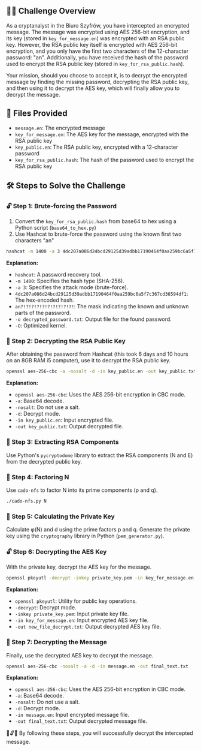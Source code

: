 
## 🕵️‍♂️ Challenge Overview 

As a cryptanalyst in the Biuro Szyfrów, you have intercepted an encrypted message. The message was encrypted using AES 256-bit encryption, and its key (stored in `key_for_message.en`) was encrypted with an RSA public key. However, the RSA public key itself is encrypted with AES 256-bit encryption, and you only have the first two characters of the 12-character password: "an". Additionally, you have received the hash of the password used to encrypt the RSA public key (stored in `key_for_rsa_public.hash`). 

Your mission, should you choose to accept it, is to decrypt the encrypted message by finding the missing password, decrypting the RSA public key, and then using it to decrypt the AES key, which will finally allow you to decrypt the message.

## 📂 Files Provided 

- `message.en`: The encrypted message
- `key_for_message.en`: The AES key for the message, encrypted with the RSA public key
- `key_public.en`: The RSA public key, encrypted with a 12-character password
- `key_for_rsa_public.hash`: The hash of the password used to encrypt the RSA public key

## 🛠️ Steps to Solve the Challenge 

### 🔓 Step 1: Brute-forcing the Password 

1. Convert the `key_for_rsa_public.hash` from base64 to hex using a Python script (`base64_to_hex.py`) 
2. Use Hashcat to brute-force the password using the known first two characters "an"

```bash
hashcat -m 1400 -a 3 4dc207a086d24bcd29125d39adbb17190464f0aa259bc6a5f7c367cd36594df1 an?!?!?!?!?!?!?!?!?!?! -o decrypted_password.txt -O
```

**Explanation:**
- `hashcat`: A password recovery tool.
- `-m 1400`: Specifies the hash type (SHA-256).
- `-a 3`: Specifies the attack mode (brute-force).
- `4dc207a086d24bcd29125d39adbb17190464f0aa259bc6a5f7c367cd36594df1`: The hex-encoded hash.
- `an?!?!?!?!?!?!?!?!?!?!`: The mask indicating the known and unknown parts of the password.
- `-o decrypted_password.txt`: Output file for the found password.
- `-O`: Optimized kernel.

### 🔑 Step 2: Decrypting the RSA Public Key 

After obtaining the password from Hashcat (this took 6 days and 10 hours on an 8GB RAM i5 computer), use it to decrypt the RSA public key.

```bash
openssl aes-256-cbc -a -nosalt -d -in key_public.en -out key_public.txt
```

**Explanation:**
- `openssl aes-256-cbc`: Uses the AES 256-bit encryption in CBC mode.
- `-a`: Base64 decode.
- `-nosalt`: Do not use a salt.
- `-d`: Decrypt mode.
- `-in key_public.en`: Input encrypted file.
- `-out key_public.txt`: Output decrypted file.

### 🧩 Step 3: Extracting RSA Components 

Use Python's `pycryptodome` library to extract the RSA components (N and E) from the decrypted public key.

### 🔢 Step 4: Factoring N 

Use `cado-nfs` to factor N into its prime components (p and q).

```bash
./cado-nfs.py N
```

### 🔐 Step 5: Calculating the Private Key 

Calculate φ(N) and d using the prime factors p and q. Generate the private key using the `cryptography` library in Python (`pem_generator.py`).

### 🔓 Step 6: Decrypting the AES Key 

With the private key, decrypt the AES key for the message.

```bash
openssl pkeyutl -decrypt -inkey private_key.pem -in key_for_message.en -out new_file_decrypt.txt
```

**Explanation:**
- `openssl pkeyutl`: Utility for public key operations.
- `-decrypt`: Decrypt mode.
- `-inkey private_key.pem`: Input private key file.
- `-in key_for_message.en`: Input encrypted AES key file.
- `-out new_file_decrypt.txt`: Output decrypted AES key file.

### 📜 Step 7: Decrypting the Message 

Finally, use the decrypted AES key to decrypt the message.

```bash
openssl aes-256-cbc -nosalt -a -d -in message.en -out final_text.txt
```

**Explanation:**
- `openssl aes-256-cbc`: Uses the AES 256-bit encryption in CBC mode.
- `-a`: Base64 decode.
- `-nosalt`: Do not use a salt.
- `-d`: Decrypt mode.
- `-in message.en`: Input encrypted message file.
- `-out final_text.txt`: Output decrypted message file.

🎉🔓📜 By following these steps, you will successfully decrypt the intercepted message. 
